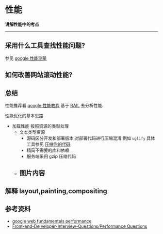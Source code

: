 # 性能

**讲解性能中的考点**

---

## 采用什么工具查找性能问题?

参见 [google 性能测量](https://developers.google.cn/web/fundamentals/performance/get-started/measuringperf-2)

## 如何改善网站滚动性能?

## 总结

性能推荐看 [google 性能教程](https://developers.google.cn/web/fundamentals/performance/rail)
基于 [RAIL](https://developers.google.cn/web/fundamentals/performance/rail) 去分析性能.

性能优化的基本思路

-   加载性能
    按照资源的类型处理
    -   文本类型资源
        -   源码区分开发和部署版本,对部署代码进行压缩混淆.例如 `uglify`
            具体工具参见 [压缩你的代码](https://developers.google.cn/web/fundamentals/performance/get-started/textcontent-3#minify_your_code)
        -   精简不需要的库和依赖
        -   服务端采用 gzip 压缩代码
    -   ## 图片内容

## 解释 layout,painting,compositing

## 参考资料

-   [google web fundamentals performance ](https://developers.google.cn/web/fundamentals/performance/why-performance-matters/)
-   [Front-end-De veloper-Interview-Questions/Performance Questions](https://github.com/h5bp/Front-end-Developer-Interview-Questions/blob/93cf23ce51532d91319223c5a91e90811557ec0f/questions/performance-questions.md#performance-questions)
